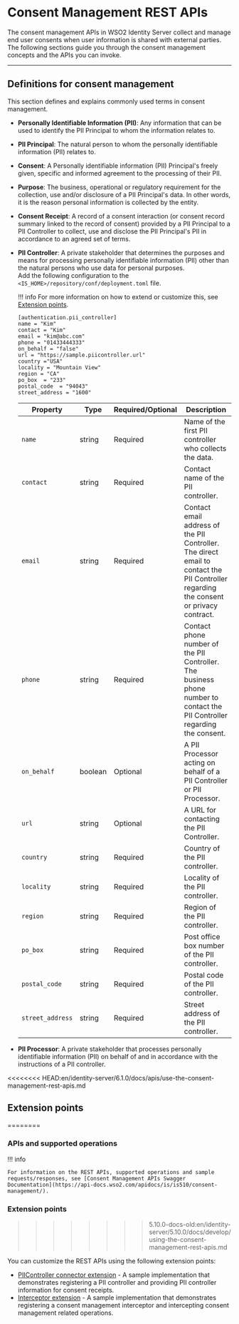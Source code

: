 # Consent Management REST APIs

The consent management APIs in WSO2 Identity Server collect and manage
end user consents when user information is shared with external parties.
The following sections guide you through the consent management concepts
and the APIs you can invoke.

---

## Definitions for consent management

This section defines and explains commonly used terms in consent
management.

-   **Personally Identifiable Information (PII)**: Any information that can be used to identify the PII Principal to whom the information relates to.
-   **PII Principal**: The natural person to whom the personally identifiable information (PII) relates to.
-   **Consent**: A Personally identifiable information (PII) Principal's freely
    given, specific and informed agreement to the processing of their
    PII.
-   **Purpose**: The business, operational or regulatory requirement for the
    collection, use and/or disclosure of a PII Principal's data. In
    other words, it is the reason personal information is collected by
    the entity.
-   **Consent Receipt**: A record of a consent interaction (or consent record summary
    linked to the record of consent) provided by a PII Principal to a
    PII Controller to collect, use and disclose the PII Principal's PII
    in accordance to an agreed set of terms.
-   **PII Controller**: A private stakeholder that determines the purposes and means for
    processing personally identifiable information (PII) other  than the
    natural persons who use data for personal purposes.  
Add the following configuration to the `<IS_HOME>/repository/conf/deployment.toml` file.

    !!! info 
        For more information on how to extend or customize this, see
        [Extension points](#extension-points).

    ``` 
    [authentication.pii_controller]
    name = "Kim"
    contact = "Kim"
    email = "kim@abc.com"
    phone = "01433444333"
    on_behalf = "false"
    url = "https://sample.piicontroller.url"
    country ="USA"
    locality = "Mountain View"
    region = "CA"
    po_box  = "233"
    postal_code  = "94043"
    street_address = "1600"
    ```
            
    | Property         | Type    | Required/Optional | Description                                                                                                                            |
    |------------------|---------|-------------------|----------------------------------------------------------------------------------------------------------------------------------------|
    | `name`           | string  | Required          | Name of the first PII controller who collects the data.                                                                                |
    | `contact`        | string  | Required          | Contact name of the PII controller.                                                                                                    |
    | `email`          | string  | Required          | Contact email address of the PII Controller. The direct email to contact the PII Controller regarding the consent or privacy contract. |
    | `phone`          | string  | Required          | Contact phone number of the PII Controller. The business phone number to contact the PII Controller regarding the consent.             |
    | `on_behalf`      | boolean | Optional          | A PII Processor acting on behalf of a PII Controller or PII Processor.                                                                 |
    | `url`            | string  | Optional          | A URL for contacting the PII Controller.                                                                                               |
    | `country`        | string  | Required          | Country of the PII controller.                                                                                                         |
    | `locality`       | string  | Required          | Locality of the PII controller.                                                                                                        |
    | `region`         | string  | Required          | Region of the PII controller.                                                                                                          |
    | `po_box`         | string  | Required          | Post office box number of the PII controller.                                                                                          |
    | `postal_code`    | string  | Required          | Postal code of the PII controller.                                                                                                     |    
    | `street_address` | string  | Required          | Street address of the PII controller.                                                                                                  |

-   **PII Processor**: A private stakeholder that processes personally identifiable
    information (PII) on behalf of and in accordance with the
    instructions of a PII controller.

<<<<<<<< HEAD:en/identity-server/6.1.0/docs/apis/use-the-consent-management-rest-apis.md
## Extension points
========
### APIs and supported operations

!!! info
    
    For information on the REST APIs, supported operations and sample requests/responses, see [Consent Management APIs Swagger Documentation](https://api-docs.wso2.com/apidocs/is/is510/consent-management/).
    

### Extension points
>>>>>>>> 5.10.0-docs-old:en/identity-server/5.10.0/docs/develop/using-the-consent-management-rest-apis.md

You can customize the REST APIs using the following extension points:

-   [PIIController connector extension](https://github.com/wso2/samples-is/tree/product-is3289/consent-mgt/piicontroller/org.wso2.carbon.identity.piicontroller) -
    A sample implementation that demonstrates registering a PII
    controller and providing PII controller information for consent
    receipts.  
-   [Interceptor extension](https://github.com/wso2/samples-is/tree/product-is3289/consent-mgt/interceptor) -
    A sample implementation that demonstrates registering a consent
    management interceptor and intercepting consent management related
    operations.
